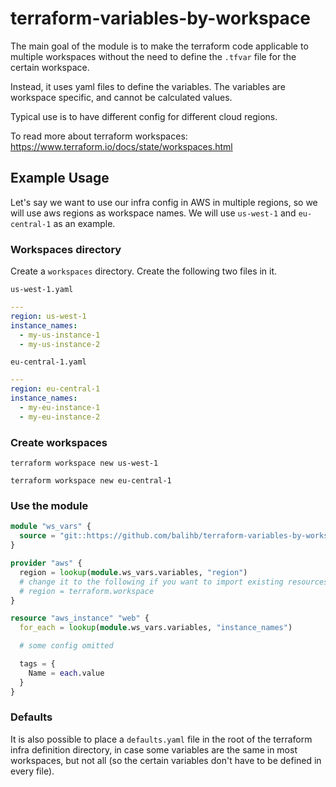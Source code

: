 # terraform-variables-by-workspace

The main goal of the module is to make the terraform code applicable to multiple
workspaces without the need to define the `.tfvar` file for the certain workspace.

Instead, it uses yaml files to define the variables.
The variables are workspace specific, and cannot be calculated values.

Typical use is to have different config for different cloud regions.

To read more about terraform workspaces:
https://www.terraform.io/docs/state/workspaces.html

## Example Usage

Let's say we want to use our infra config in AWS in multiple regions,
so we will use aws regions as workspace names.
We will use `us-west-1` and `eu-central-1` as an example.

### Workspaces directory

Create a `workspaces` directory.
Create the following two files in it.

`us-west-1.yaml`
```yaml
---
region: us-west-1
instance_names: 
  - my-us-instance-1
  - my-us-instance-2
```

`eu-central-1.yaml`
```yaml
---
region: eu-central-1
instance_names: 
  - my-eu-instance-1
  - my-eu-instance-2
```

### Create workspaces

`terraform workspace new us-west-1`

`terraform workspace new eu-central-1`

### Use the module

```terraform
module "ws_vars" {
  source = "git::https://github.com/balihb/terraform-variables-by-workspace.git?ref=tags/v1.0.1"
}

provider "aws" {
  region = lookup(module.ws_vars.variables, "region")
  # change it to the following if you want to import existing resources (or in general):
  # region = terraform.workspace
}

resource "aws_instance" "web" {
  for_each = lookup(module.ws_vars.variables, "instance_names")

  # some config omitted

  tags = {
    Name = each.value
  }
}
```

### Defaults

It is also possible to place a `defaults.yaml` file in the root of the terraform infra definition directory,
in case some variables are the same in most workspaces,
but not all (so the certain variables don't have to be defined in every file). 
